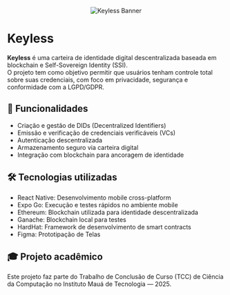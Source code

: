 <p align="center">
  <img src="./assets/keyless-banner.png" alt="Keyless Banner" />
</p>

# Keyless

**Keyless** é uma carteira de identidade digital descentralizada baseada em blockchain e Self-Sovereign Identity (SSI).  
O projeto tem como objetivo permitir que usuários tenham controle total sobre suas credenciais, com foco em privacidade, segurança e conformidade com a LGPD/GDPR.

## 🚀 Funcionalidades

- Criação e gestão de DIDs (Decentralized Identifiers)  
- Emissão e verificação de credenciais verificáveis (VCs)  
- Autenticação descentralizada  
- Armazenamento seguro via carteira digital  
- Integração com blockchain para ancoragem de identidade  

## 🛠️ Tecnologias utilizadas

- React Native: Desenvolvimento mobile cross-platform
- Expo Go: Execução e testes rápidos no ambiente mobile 
- Ethereum: Blockchain utilizada para identidade descentralizada 
- Ganache: Blockchain local para testes
- HardHat: Framework de desenvolvimento de smart contracts
- Figma: Prototipação de Telas

## 🎓 Projeto acadêmico

Este projeto faz parte do Trabalho de Conclusão de Curso (TCC) de Ciência da Computação no Instituto Mauá de Tecnologia — 2025.
